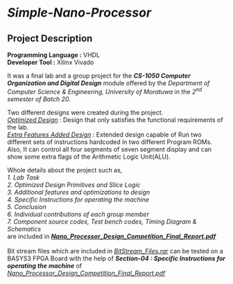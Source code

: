# _Simple-Nano-Processor_

## Project Description
__Programming Language :__ VHDL
<br>__Developer Tool :__ Xilinx Vivado

It was a <a herf="https://github.com/sthanikan2000/Simple-Nano-Processor/blob/main/Lab_Description.pdf">final lab</a> and a group project for the ***CS-1050 Computer Organization and Digital Design*** module offered by the _Department of Computer Science & Engineering, University of Moratuwa_ in the _2<sup>nd</sup> semester of Batch 20._

Two different designs were created during the project.
<br>[_Optimized Design_](https://github.com/sthanikan2000/Simple-Nano-Processor/blob/main/Optimized_Design_Source_Files.rar) : Design that only satisfies the functional requirements of the lab.
<br>[_Extra Features Added Design_](https://github.com/sthanikan2000/Simple-Nano-Processor/blob/main/Extra_Features_Added_Design_Source_Files.rar) : Extended design capable of Run two different sets of instructions hardcoded in two different Program ROMs. Also, It can control all four segments of seven segment display and can show some extra flags of the Arithmetic Logic Unit(ALU).

Whole details about the project such as,
<br>_1. Lab Task_
<br>_2. Optimized Design Primitives and Slice Logic_
<br>_3. Additional features and optimizations to design_
<br>_4. Specific Instructions for operating the machine_
<br>_5. Conclusion_
<br>_6. Individual contributions of each group member_
<br>_7. Component source codes, Test bench codes, Timing Diagram & Schematics_
<br>       are included in [ ***Nano_Processor_Design_Competition_Final_Report.pdf***](https://github.com/sthanikan2000/Simple-Nano-Processor/blob/main/Nano_Processor_Design_Competition_Final_Report.pdf)
<br>
<br> Bit stream files which are included in [_BitStream_Files.rar_](https://github.com/sthanikan2000/Simple-Nano-Processor/blob/main/BitStream_Files.rar)
can be tested on a BASYS3 FPGA Board with the help of ***Section-04 : Specific Instructions for operating the machine*** of [_Nano_Processor_Design_Competition_Final_Report.pdf_](https://github.com/sthanikan2000/Simple-Nano-Processor/blob/main/Nano_Processor_Design_Competition_Final_Report.pdf)



